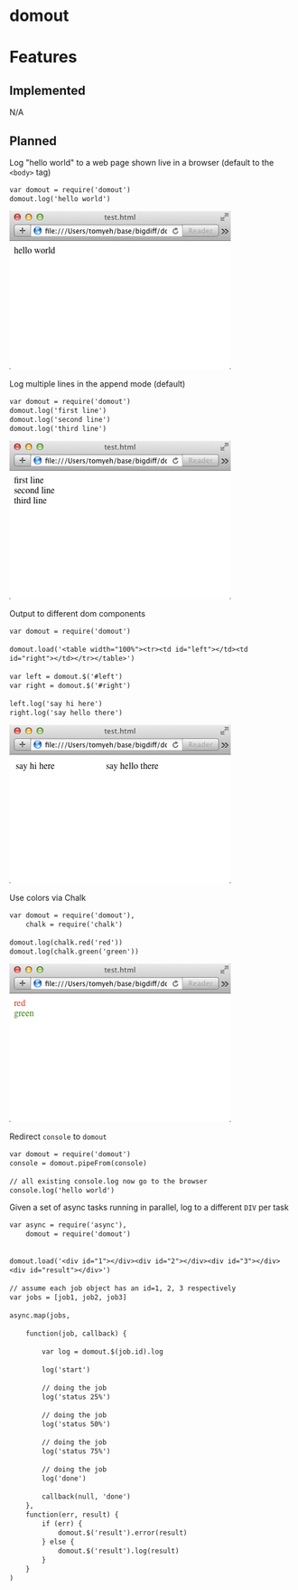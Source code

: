 # domout




# Features

## Implemented

N/A

## Planned

Log "hello world" to a web page shown live in a browser (default to the `<body>` tag)

```
var domout = require('domout')
domout.log('hello world')
```

![hello](helloworld.png)

Log multiple lines in the append mode (default)

```
var domout = require('domout')
domout.log('first line')
domout.log('second line')
domout.log('third line')
```

![append](append.png)

Output to different dom components

```
var domout = require('domout')

domout.load('<table width="100%"><tr><td id="left"></td><td id="right"></td></tr></table>')

var left = domout.$('#left')
var right = domout.$('#right')

left.log('say hi here')
right.log('say hello there')
```

![leftright](leftright.png)

Use colors via Chalk

```
var domout = require('domout'),
	chalk = require('chalk')
	
domout.log(chalk.red('red'))
domout.log(chalk.green('green'))
```



![chalk](chalk.png)

Redirect `console` to `domout`

```
var domout = require('domout')
console = domout.pipeFrom(console)

// all existing console.log now go to the browser
console.log('hello world')
```

Given a set of async tasks running in parallel, log to a different `DIV` per task

```
var async = require('async'),
    domout = require('domout')


domout.load('<div id="1"></div><div id="2"></div><div id="3"></div><div id="result"></div>')

// assume each job object has an id=1, 2, 3 respectively
var jobs = [job1, job2, job3]

async.map(jobs,

    function(job, callback) {

        var log = domout.$(job.id).log

        log('start')

        // doing the job
        log('status 25%')

        // doing the job
        log('status 50%')

        // doing the job
        log('status 75%')

        // doing the job
        log('done')

        callback(null, 'done')
    },
    function(err, result) {
        if (err) {
            domout.$('result').error(result)
        } else {
            domout.$('result').log(result)
        }
    }
)
```